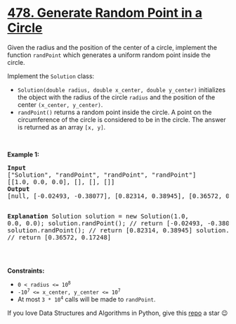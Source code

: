 # [478. Generate Random Point in a Circle][title]

<p>Given the radius and the position of the center of a circle, implement the function <code>randPoint</code> which generates a uniform random point inside the circle.</p>
<p>Implement the <code>Solution</code> class:</p>
<ul>
<li><code>Solution(double radius, double x_center, double y_center)</code> initializes the object with the radius of the circle <code>radius</code> and the position of the center <code>(x_center, y_center)</code>.</li>
<li><code>randPoint()</code> returns a random point inside the circle. A point on the circumference of the circle is considered to be in the circle. The answer is returned as an array <code>[x, y]</code>.</li>
</ul>
<p> </p>
<p><strong>Example 1:</strong></p>
<pre><strong>Input</strong>
["Solution", "randPoint", "randPoint", "randPoint"]
[[1.0, 0.0, 0.0], [], [], []]
<strong>Output</strong>
[null, [-0.02493, -0.38077], [0.82314, 0.38945], [0.36572, 0.17248]]

<strong>Explanation</strong>
Solution solution = new Solution(1.0, 0.0, 0.0);
solution.randPoint(); // return [-0.02493, -0.38077]
solution.randPoint(); // return [0.82314, 0.38945]
solution.randPoint(); // return [0.36572, 0.17248]
</pre>
<p> </p>
<p><strong>Constraints:</strong></p>
<ul>
<li><code>0 &lt; radius &lt;= 10<sup>8</sup></code></li>
<li><code>-10<sup>7</sup> &lt;= x_center, y_center &lt;= 10<sup>7</sup></code></li>
<li>At most <code>3 * 10<sup>4</sup></code> calls will be made to <code>randPoint</code>.</li>
</ul>


If you love Data Structures and Algorithms in Python, give this [repo][me] a star :wink:

[title]: https://leetcode.com/problems/generate-random-point-in-a-circle
[me]: https://github.com/bumblebee211196/awesome-python-leetcode